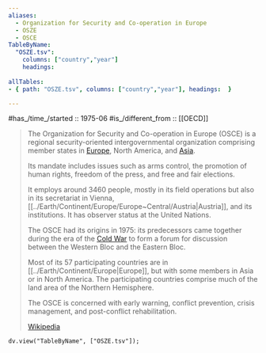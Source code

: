 ```yaml
---
aliases:
  - Organization for Security and Co-operation in Europe
  - OSZE
  - OSCE
TableByName:
  "OSZE.tsv":
    columns: ["country","year"]
    headings:  
    
allTables:
- { path: "OSZE.tsv", columns: ["country","year"], headings:  } 

---
```


#has_/time_/started :: 1975-06 
#is_/different_from :: [[OECD]] 

> The Organization for Security and Co-operation in Europe (OSCE) 
> is a regional security-oriented intergovernmental organization 
> comprising member states in [Europe](../Earth/Continent/Europe.md), North America, and [Asia](../Earth/Continent/Asia.md). 
> 
> Its mandate includes issues such as arms control, the promotion of human rights, 
> freedom of the press, and free and fair elections. 
> 
> It employs around 3460 people, mostly in its field operations 
> but also in its secretariat in Vienna, [[../Earth/Continent/Europe/Europe~Central/Austria|Austria]], and its institutions. 
> It has observer status at the United Nations.
>
> The OSCE had its origins in 1975: 
> its predecessors came together during the era of the [Cold War](../bio/Society/History/Cold_War.md) 
> to form a forum for discussion between the Western Bloc and the Eastern Bloc. 
> 
> Most of its 57 participating countries are in [[../Earth/Continent/Europe|Europe]], 
> but with some members in Asia or in North America. 
> The participating countries comprise much of the land area of the Northern Hemisphere.
>
> The OSCE is concerned with early warning, conflict prevention, crisis management, 
> and post-conflict rehabilitation.
>
> [Wikipedia](https://en.wikipedia.org/wiki/Organization%20for%20Security%20and%20Co-operation%20in%20Europe)


```dataviewjs
dv.view("TableByName", ["OSZE.tsv"]);
```


